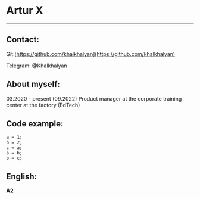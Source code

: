 # Artur X
--------

## Contact:
Git:[https://github.com/khalkhalyan](https://github.com/khalkhalyan)

Telegram: @Khalkhalyan

## About myself:
03.2020 - present (09.2022) Product manager at the corporate training center at the factory (EdTech)

## Code example:
```
a = 1; 
b = 2; 
c = a;
a = b;
b = c;
``` 

## English:
**A2**
